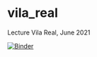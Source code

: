 # vila_real
Lecture Vila Real, June 2021



[![Binder](https://mybinder.org/badge_logo.svg)](https://mybinder.org/v2/gh/Fintan-McEvoy/vila_real/main?labpath=notebook-binder.ipynb)
